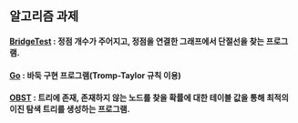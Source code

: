 ## 알고리즘 과제

#### [BridgeTest](https://github.com/jams10/School_Projects/tree/master/Algorithm2020/BridgeTest) : 정점 개수가 주어지고, 정점을 연결한 그래프에서 단절선을 찾는 프로그램.

#### [Go](https://github.com/jams10/School_Projects/tree/master/Algorithm2020/Go) : 바둑 구현 프로그램(Tromp-Taylor 규칙 이용)

#### [OBST](https://github.com/jams10/School_Projects/tree/master/Algorithm2020/OBST) : 트리에 존재, 존재하지 않는 노드를 찾을 확률에 대한 테이블 값을 통해 최적의 이진 탐색 트리를 생성하는 프로그램.
